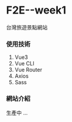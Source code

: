 # F2E--week1

台灣旅遊景點網站

### 使用技術

1. Vue3
2. Vue CLI
3. Vue Router
4. Axios
5. Sass

### 網站介紹

生產中 ...
